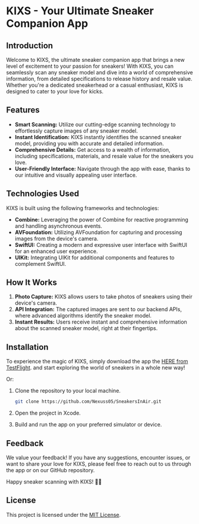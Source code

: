 # KIXS - Your Ultimate Sneaker Companion App

## Introduction
Welcome to KIXS, the ultimate sneaker companion app that brings a new level of excitement to your passion for sneakers! With KIXS, you can seamlessly scan any sneaker model and dive into a world of comprehensive information, from detailed specifications to release history and resale value. Whether you're a dedicated sneakerhead or a casual enthusiast, KIXS is designed to cater to your love for kicks.

## Features
- **Smart Scanning:** Utilize our cutting-edge scanning technology to effortlessly capture images of any sneaker model.
- **Instant Identification:** KIXS instantly identifies the scanned sneaker model, providing you with accurate and detailed information.
- **Comprehensive Details:** Get access to a wealth of information, including specifications, materials, and resale value for the sneakers you love.
- **User-Friendly Interface:** Navigate through the app with ease, thanks to our intuitive and visually appealing user interface.

## Technologies Used
KIXS is built using the following frameworks and technologies:
- **Combine:** Leveraging the power of Combine for reactive programming and handling asynchronous events.
- **AVFoundation:** Utilizing AVFoundation for capturing and processing images from the device's camera.
- **SwiftUI:** Creating a modern and expressive user interface with SwiftUI for an enhanced user experience.
- **UIKit:** Integrating UIKit for additional components and features to complement SwiftUI.

## How It Works
1. **Photo Capture:** KIXS allows users to take photos of sneakers using their device's camera.
2. **API Integration:** The captured images are sent to our backend APIs, where advanced algorithms identify the sneaker model.
3. **Instant Results:** Users receive instant and comprehensive information about the scanned sneaker model, right at their fingertips.

## Installation
To experience the magic of KIXS, simply download the app the [HERE from TestFlight](https://testflight.apple.com/join/6ghBwLyU). and start exploring the world of sneakers in a whole new way!

Or:

1. Clone the repository to your local machine.
   ```bash
   git clone https://github.com/Nexuss05/SneakersInAir.git

2. Open the project in Xcode.

3. Build and run the app on your preferred simulator or device.


## Feedback
We value your feedback! If you have any suggestions, encounter issues, or want to share your love for KIXS, please feel free to reach out to us through the app or on our GitHub repository.

Happy sneaker scanning with KIXS! 🚀👟

## License

This project is licensed under the [MIT License](https://github.com/Nexuss05/SneakersInAir/blob/main/LICENSE).
